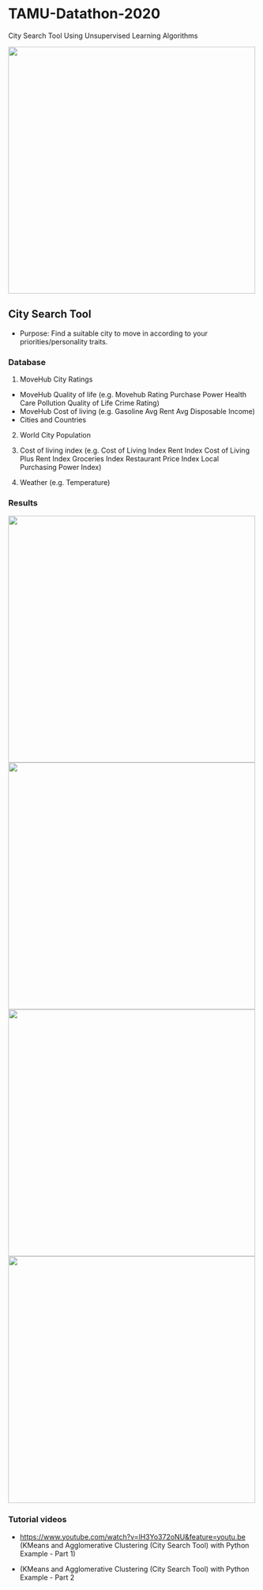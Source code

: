 # TAMU-Datathon-2020
City Search Tool Using Unsupervised Learning Algorithms

<img src="https://user-images.githubusercontent.com/65777681/96364428-4168ee00-1100-11eb-9043-0fcf2a2658d7.PNG" width="500">

## City Search Tool

- Purpose: Find a suitable city to move in according to your priorities/personality traits. 

### Database

1) MoveHub City Ratings

  - MoveHub Quality of life (e.g. Movehub Rating	Purchase Power	Health Care	Pollution	Quality of Life	Crime Rating)
  - MoveHub Cost of living (e.g. Gasoline	Avg Rent	Avg Disposable Income)
  - Cities and Countries
     
2) World City Population

3) Cost of living index (e.g. Cost of Living Index	Rent Index	Cost of Living Plus Rent Index	Groceries Index	Restaurant Price Index	Local Purchasing Power Index)

4) Weather (e.g. Temperature)

### Results

<img src="https://user-images.githubusercontent.com/65777681/96364440-504fa080-1100-11eb-874f-f881fe60325c.PNG" width="500">

<img src="https://user-images.githubusercontent.com/65777681/96364482-7f661200-1100-11eb-9359-e4fd4cd15ba6.PNG" width="500">

<img src="https://user-images.githubusercontent.com/65777681/96364490-8d1b9780-1100-11eb-811d-4bd22ff330b6.PNG" width="500">

<img src="https://user-images.githubusercontent.com/65777681/96364522-9d337700-1100-11eb-9ff4-1c5f1305e0de.PNG" width="500">

### Tutorial videos

- https://www.youtube.com/watch?v=lH3Yo372oNU&feature=youtu.be (KMeans and Agglomerative Clustering (City Search Tool) with Python Example - Part 1)

- (KMeans and Agglomerative Clustering  (City Search Tool) with Python Example - Part 2
